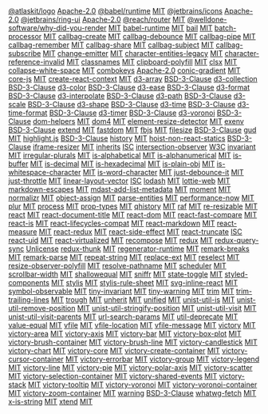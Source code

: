 <snippet id="js-libraries">

<tr>
<td>
  <a href="https://www.npmjs.com/package/@atlaskit/logo">@atlaskit/logo</a>
</td>
<td>
  <a href="https://opensource.org/licenses/Apache-2.0">Apache-2.0</a>
</td>
</tr>
<tr>
<td>
  <a href="https://www.npmjs.com/package/@babel/runtime">@babel/runtime</a>
</td>
<td>
  <a href="https://opensource.org/licenses/MIT">MIT</a>
</td>
</tr>
<tr>
<td>
  <a href="https://www.npmjs.com/package/@jetbrains/icons">@jetbrains/icons</a>
</td>
<td>
  <a href="https://opensource.org/licenses/Apache-2.0">Apache-2.0</a>
</td>
</tr>
<tr>
<td>
  <a href="https://www.npmjs.com/package/@jetbrains/ring-ui">@jetbrains/ring-ui</a>
</td>
<td>
  <a href="https://opensource.org/licenses/Apache-2.0">Apache-2.0</a>
</td>
</tr>
<tr>
<td>
  <a href="https://www.npmjs.com/package/@reach/router">@reach/router</a>
</td>
<td>
  <a href="https://opensource.org/licenses/MIT">MIT</a>
</td>
</tr>
<tr>
<td>
  <a href="https://www.npmjs.com/package/@welldone-software/why-did-you-render">@welldone-software/why-did-you-render</a>
</td>
<td>
  <a href="https://opensource.org/licenses/MIT">MIT</a>
</td>
</tr>
<tr>
<td>
  <a href="https://www.npmjs.com/package/babel-runtime">babel-runtime</a>
</td>
<td>
  <a href="https://opensource.org/licenses/MIT">MIT</a>
</td>
</tr>
<tr>
<td>
  <a href="https://www.npmjs.com/package/bail">bail</a>
</td>
<td>
  <a href="https://opensource.org/licenses/MIT">MIT</a>
</td>
</tr>
<tr>
<td>
  <a href="https://www.npmjs.com/package/batch-processor">batch-processor</a>
</td>
<td>
  <a href="https://opensource.org/licenses/MIT">MIT</a>
</td>
</tr>
<tr>
<td>
  <a href="https://www.npmjs.com/package/callbag-create">callbag-create</a>
</td>
<td>
  <a href="https://opensource.org/licenses/MIT">MIT</a>
</td>
</tr>
<tr>
<td>
  <a href="https://www.npmjs.com/package/callbag-debounce">callbag-debounce</a>
</td>
<td>
  <a href="https://opensource.org/licenses/MIT">MIT</a>
</td>
</tr>
<tr>
<td>
  <a href="https://www.npmjs.com/package/callbag-pipe">callbag-pipe</a>
</td>
<td>
  <a href="https://opensource.org/licenses/MIT">MIT</a>
</td>
</tr>
<tr>
<td>
  <a href="https://www.npmjs.com/package/callbag-remember">callbag-remember</a>
</td>
<td>
  <a href="https://opensource.org/licenses/MIT">MIT</a>
</td>
</tr>
<tr>
<td>
  <a href="https://www.npmjs.com/package/callbag-share">callbag-share</a>
</td>
<td>
  <a href="https://opensource.org/licenses/MIT">MIT</a>
</td>
</tr>
<tr>
<td>
  <a href="https://www.npmjs.com/package/callbag-subject">callbag-subject</a>
</td>
<td>
  <a href="https://opensource.org/licenses/MIT">MIT</a>
</td>
</tr>
<tr>
<td>
  <a href="https://www.npmjs.com/package/callbag-subscribe">callbag-subscribe</a>
</td>
<td>
  <a href="https://opensource.org/licenses/MIT">MIT</a>
</td>
</tr>
<tr>
<td>
  <a href="https://www.npmjs.com/package/change-emitter">change-emitter</a>
</td>
<td>
  <a href="https://opensource.org/licenses/MIT">MIT</a>
</td>
</tr>
<tr>
<td>
  <a href="https://www.npmjs.com/package/character-entities-legacy">character-entities-legacy</a>
</td>
<td>
  <a href="https://opensource.org/licenses/MIT">MIT</a>
</td>
</tr>
<tr>
<td>
  <a href="https://www.npmjs.com/package/character-reference-invalid">character-reference-invalid</a>
</td>
<td>
  <a href="https://opensource.org/licenses/MIT">MIT</a>
</td>
</tr>
<tr>
<td>
  <a href="https://www.npmjs.com/package/classnames">classnames</a>
</td>
<td>
  <a href="https://opensource.org/licenses/MIT">MIT</a>
</td>
</tr>
<tr>
<td>
  <a href="https://www.npmjs.com/package/clipboard-polyfill">clipboard-polyfill</a>
</td>
<td>
  <a href="https://opensource.org/licenses/MIT">MIT</a>
</td>
</tr>
<tr>
<td>
  <a href="https://www.npmjs.com/package/clsx">clsx</a>
</td>
<td>
  <a href="https://opensource.org/licenses/MIT">MIT</a>
</td>
</tr>
<tr>
<td>
  <a href="https://www.npmjs.com/package/collapse-white-space">collapse-white-space</a>
</td>
<td>
  <a href="https://opensource.org/licenses/MIT">MIT</a>
</td>
</tr>
<tr>
<td>
  <a href="https://www.npmjs.com/package/combokeys">combokeys</a>
</td>
<td>
  <a href="https://opensource.org/licenses/Apache-2.0">Apache-2.0</a>
</td>
</tr>
<tr>
<td>
  <a href="https://www.npmjs.com/package/conic-gradient">conic-gradient</a>
</td>
<td>
  <a href="https://opensource.org/licenses/MIT">MIT</a>
</td>
</tr>
<tr>
<td>
  <a href="https://www.npmjs.com/package/core-js">core-js</a>
</td>
<td>
  <a href="https://opensource.org/licenses/MIT">MIT</a>
</td>
</tr>
<tr>
<td>
  <a href="https://www.npmjs.com/package/create-react-context">create-react-context</a>
</td>
<td>
  <a href="https://opensource.org/licenses/MIT">MIT</a>
</td>
</tr>
<tr>
<td>
  <a href="https://www.npmjs.com/package/d3-array">d3-array</a>
</td>
<td>
  <a href="https://opensource.org/licenses/BSD-3-Clause">BSD-3-Clause</a>
</td>
</tr>
<tr>
<td>
  <a href="https://www.npmjs.com/package/d3-collection">d3-collection</a>
</td>
<td>
  <a href="https://opensource.org/licenses/BSD-3-Clause">BSD-3-Clause</a>
</td>
</tr>
<tr>
<td>
  <a href="https://www.npmjs.com/package/d3-color">d3-color</a>
</td>
<td>
  <a href="https://opensource.org/licenses/BSD-3-Clause">BSD-3-Clause</a>
</td>
</tr>
<tr>
<td>
  <a href="https://www.npmjs.com/package/d3-ease">d3-ease</a>
</td>
<td>
  <a href="https://opensource.org/licenses/BSD-3-Clause">BSD-3-Clause</a>
</td>
</tr>
<tr>
<td>
  <a href="https://www.npmjs.com/package/d3-format">d3-format</a>
</td>
<td>
  <a href="https://opensource.org/licenses/BSD-3-Clause">BSD-3-Clause</a>
</td>
</tr>
<tr>
<td>
  <a href="https://www.npmjs.com/package/d3-interpolate">d3-interpolate</a>
</td>
<td>
  <a href="https://opensource.org/licenses/BSD-3-Clause">BSD-3-Clause</a>
</td>
</tr>
<tr>
<td>
  <a href="https://www.npmjs.com/package/d3-path">d3-path</a>
</td>
<td>
  <a href="https://opensource.org/licenses/BSD-3-Clause">BSD-3-Clause</a>
</td>
</tr>
<tr>
<td>
  <a href="https://www.npmjs.com/package/d3-scale">d3-scale</a>
</td>
<td>
  <a href="https://opensource.org/licenses/BSD-3-Clause">BSD-3-Clause</a>
</td>
</tr>
<tr>
<td>
  <a href="https://www.npmjs.com/package/d3-shape">d3-shape</a>
</td>
<td>
  <a href="https://opensource.org/licenses/BSD-3-Clause">BSD-3-Clause</a>
</td>
</tr>
<tr>
<td>
  <a href="https://www.npmjs.com/package/d3-time">d3-time</a>
</td>
<td>
  <a href="https://opensource.org/licenses/BSD-3-Clause">BSD-3-Clause</a>
</td>
</tr>
<tr>
<td>
  <a href="https://www.npmjs.com/package/d3-time-format">d3-time-format</a>
</td>
<td>
  <a href="https://opensource.org/licenses/BSD-3-Clause">BSD-3-Clause</a>
</td>
</tr>
<tr>
<td>
  <a href="https://www.npmjs.com/package/d3-timer">d3-timer</a>
</td>
<td>
  <a href="https://opensource.org/licenses/BSD-3-Clause">BSD-3-Clause</a>
</td>
</tr>
<tr>
<td>
  <a href="https://www.npmjs.com/package/d3-voronoi">d3-voronoi</a>
</td>
<td>
  <a href="https://opensource.org/licenses/BSD-3-Clause">BSD-3-Clause</a>
</td>
</tr>
<tr>
<td>
  <a href="https://www.npmjs.com/package/dom-helpers">dom-helpers</a>
</td>
<td>
  <a href="https://opensource.org/licenses/MIT">MIT</a>
</td>
</tr>
<tr>
<td>
  <a href="https://www.npmjs.com/package/dom4">dom4</a>
</td>
<td>
  <a href="https://opensource.org/licenses/MIT">MIT</a>
</td>
</tr>
<tr>
<td>
  <a href="https://www.npmjs.com/package/element-resize-detector">element-resize-detector</a>
</td>
<td>
  <a href="https://opensource.org/licenses/MIT">MIT</a>
</td>
</tr>
<tr>
<td>
  <a href="https://www.npmjs.com/package/exenv">exenv</a>
</td>
<td>
  <a href="https://opensource.org/licenses/BSD-3-Clause">BSD-3-Clause</a>
</td>
</tr>
<tr>
<td>
  <a href="https://www.npmjs.com/package/extend">extend</a>
</td>
<td>
  <a href="https://opensource.org/licenses/MIT">MIT</a>
</td>
</tr>
<tr>
<td>
  <a href="https://www.npmjs.com/package/fastdom">fastdom</a>
</td>
<td>
  <a href="https://opensource.org/licenses/MIT">MIT</a>
</td>
</tr>
<tr>
<td>
  <a href="https://www.npmjs.com/package/fbjs">fbjs</a>
</td>
<td>
  <a href="https://opensource.org/licenses/MIT">MIT</a>
</td>
</tr>
<tr>
<td>
  <a href="https://www.npmjs.com/package/filesize">filesize</a>
</td>
<td>
  <a href="https://opensource.org/licenses/BSD-3-Clause">BSD-3-Clause</a>
</td>
</tr>
<tr>
<td>
  <a href="https://www.npmjs.com/package/gud">gud</a>
</td>
<td>
  <a href="https://opensource.org/licenses/MIT">MIT</a>
</td>
</tr>
<tr>
<td>
  <a href="https://www.npmjs.com/package/highlight.js">highlight.js</a>
</td>
<td>
  <a href="https://opensource.org/licenses/BSD-3-Clause">BSD-3-Clause</a>
</td>
</tr>
<tr>
<td>
  <a href="https://www.npmjs.com/package/history">history</a>
</td>
<td>
  <a href="https://opensource.org/licenses/MIT">MIT</a>
</td>
</tr>
<tr>
<td>
  <a href="https://www.npmjs.com/package/hoist-non-react-statics">hoist-non-react-statics</a>
</td>
<td>
  <a href="https://opensource.org/licenses/BSD-3-Clause">BSD-3-Clause</a>
</td>
</tr>
<tr>
<td>
  <a href="https://www.npmjs.com/package/iframe-resizer">iframe-resizer</a>
</td>
<td>
  <a href="https://opensource.org/licenses/MIT">MIT</a>
</td>
</tr>
<tr>
<td>
  <a href="https://www.npmjs.com/package/inherits">inherits</a>
</td>
<td>
  <a href="https://opensource.org/licenses/ISC">ISC</a>
</td>
</tr>
<tr>
<td>
  <a href="https://www.npmjs.com/package/intersection-observer">intersection-observer</a>
</td>
<td>
  <a href="https://opensource.org/licenses/W3C">W3C</a>
</td>
</tr>
<tr>
<td>
  <a href="https://www.npmjs.com/package/invariant">invariant</a>
</td>
<td>
  <a href="https://opensource.org/licenses/MIT">MIT</a>
</td>
</tr>
<tr>
<td>
  <a href="https://www.npmjs.com/package/irregular-plurals">irregular-plurals</a>
</td>
<td>
  <a href="https://opensource.org/licenses/MIT">MIT</a>
</td>
</tr>
<tr>
<td>
  <a href="https://www.npmjs.com/package/is-alphabetical">is-alphabetical</a>
</td>
<td>
  <a href="https://opensource.org/licenses/MIT">MIT</a>
</td>
</tr>
<tr>
<td>
  <a href="https://www.npmjs.com/package/is-alphanumerical">is-alphanumerical</a>
</td>
<td>
  <a href="https://opensource.org/licenses/MIT">MIT</a>
</td>
</tr>
<tr>
<td>
  <a href="https://www.npmjs.com/package/is-buffer">is-buffer</a>
</td>
<td>
  <a href="https://opensource.org/licenses/MIT">MIT</a>
</td>
</tr>
<tr>
<td>
  <a href="https://www.npmjs.com/package/is-decimal">is-decimal</a>
</td>
<td>
  <a href="https://opensource.org/licenses/MIT">MIT</a>
</td>
</tr>
<tr>
<td>
  <a href="https://www.npmjs.com/package/is-hexadecimal">is-hexadecimal</a>
</td>
<td>
  <a href="https://opensource.org/licenses/MIT">MIT</a>
</td>
</tr>
<tr>
<td>
  <a href="https://www.npmjs.com/package/is-plain-obj">is-plain-obj</a>
</td>
<td>
  <a href="https://opensource.org/licenses/MIT">MIT</a>
</td>
</tr>
<tr>
<td>
  <a href="https://www.npmjs.com/package/is-whitespace-character">is-whitespace-character</a>
</td>
<td>
  <a href="https://opensource.org/licenses/MIT">MIT</a>
</td>
</tr>
<tr>
<td>
  <a href="https://www.npmjs.com/package/is-word-character">is-word-character</a>
</td>
<td>
  <a href="https://opensource.org/licenses/MIT">MIT</a>
</td>
</tr>
<tr>
<td>
  <a href="https://www.npmjs.com/package/just-debounce-it">just-debounce-it</a>
</td>
<td>
  <a href="https://opensource.org/licenses/MIT">MIT</a>
</td>
</tr>
<tr>
<td>
  <a href="https://www.npmjs.com/package/just-throttle">just-throttle</a>
</td>
<td>
  <a href="https://opensource.org/licenses/MIT">MIT</a>
</td>
</tr>
<tr>
<td>
  <a href="https://www.npmjs.com/package/linear-layout-vector">linear-layout-vector</a>
</td>
<td>
  <a href="https://opensource.org/licenses/ISC">ISC</a>
</td>
</tr>
<tr>
<td>
  <a href="https://www.npmjs.com/package/lodash">lodash</a>
</td>
<td>
  <a href="https://opensource.org/licenses/MIT">MIT</a>
</td>
</tr>
<tr>
<td>
  <a href="https://www.npmjs.com/package/lottie-web">lottie-web</a>
</td>
<td>
  <a href="https://opensource.org/licenses/MIT">MIT</a>
</td>
</tr>
<tr>
<td>
  <a href="https://www.npmjs.com/package/markdown-escapes">markdown-escapes</a>
</td>
<td>
  <a href="https://opensource.org/licenses/MIT">MIT</a>
</td>
</tr>
<tr>
<td>
  <a href="https://www.npmjs.com/package/mdast-add-list-metadata">mdast-add-list-metadata</a>
</td>
<td>
  <a href="https://opensource.org/licenses/MIT">MIT</a>
</td>
</tr>
<tr>
<td>
  <a href="https://www.npmjs.com/package/moment">moment</a>
</td>
<td>
  <a href="https://opensource.org/licenses/MIT">MIT</a>
</td>
</tr>
<tr>
<td>
  <a href="https://www.npmjs.com/package/normalizr">normalizr</a>
</td>
<td>
  <a href="https://opensource.org/licenses/MIT">MIT</a>
</td>
</tr>
<tr>
<td>
  <a href="https://www.npmjs.com/package/object-assign">object-assign</a>
</td>
<td>
  <a href="https://opensource.org/licenses/MIT">MIT</a>
</td>
</tr>
<tr>
<td>
  <a href="https://www.npmjs.com/package/parse-entities">parse-entities</a>
</td>
<td>
  <a href="https://opensource.org/licenses/MIT">MIT</a>
</td>
</tr>
<tr>
<td>
  <a href="https://www.npmjs.com/package/performance-now">performance-now</a>
</td>
<td>
  <a href="https://opensource.org/licenses/MIT">MIT</a>
</td>
</tr>
<tr>
<td>
  <a href="https://www.npmjs.com/package/plur">plur</a>
</td>
<td>
  <a href="https://opensource.org/licenses/MIT">MIT</a>
</td>
</tr>
<tr>
<td>
  <a href="https://www.npmjs.com/package/process">process</a>
</td>
<td>
  <a href="https://opensource.org/licenses/MIT">MIT</a>
</td>
</tr>
<tr>
<td>
  <a href="https://www.npmjs.com/package/prop-types">prop-types</a>
</td>
<td>
  <a href="https://opensource.org/licenses/MIT">MIT</a>
</td>
</tr>
<tr>
<td>
  <a href="https://www.npmjs.com/package/qhistory">qhistory</a>
</td>
<td>
  <a href="https://opensource.org/licenses/MIT">MIT</a>
</td>
</tr>
<tr>
<td>
  <a href="https://www.npmjs.com/package/raf">raf</a>
</td>
<td>
  <a href="https://opensource.org/licenses/MIT">MIT</a>
</td>
</tr>
<tr>
<td>
  <a href="https://www.npmjs.com/package/re-resizable">re-resizable</a>
</td>
<td>
  <a href="https://opensource.org/licenses/MIT">MIT</a>
</td>
</tr>
<tr>
<td>
  <a href="https://www.npmjs.com/package/react">react</a>
</td>
<td>
  <a href="https://opensource.org/licenses/MIT">MIT</a>
</td>
</tr>
<tr>
<td>
  <a href="https://www.npmjs.com/package/react-document-title">react-document-title</a>
</td>
<td>
  <a href="https://opensource.org/licenses/MIT">MIT</a>
</td>
</tr>
<tr>
<td>
  <a href="https://www.npmjs.com/package/react-dom">react-dom</a>
</td>
<td>
  <a href="https://opensource.org/licenses/MIT">MIT</a>
</td>
</tr>
<tr>
<td>
  <a href="https://www.npmjs.com/package/react-fast-compare">react-fast-compare</a>
</td>
<td>
  <a href="https://opensource.org/licenses/MIT">MIT</a>
</td>
</tr>
<tr>
<td>
  <a href="https://www.npmjs.com/package/react-is">react-is</a>
</td>
<td>
  <a href="https://opensource.org/licenses/MIT">MIT</a>
</td>
</tr>
<tr>
<td>
  <a href="https://www.npmjs.com/package/react-lifecycles-compat">react-lifecycles-compat</a>
</td>
<td>
  <a href="https://opensource.org/licenses/MIT">MIT</a>
</td>
</tr>
<tr>
<td>
  <a href="https://www.npmjs.com/package/react-markdown">react-markdown</a>
</td>
<td>
  <a href="https://opensource.org/licenses/MIT">MIT</a>
</td>
</tr>
<tr>
<td>
  <a href="https://www.npmjs.com/package/react-measure">react-measure</a>
</td>
<td>
  <a href="https://opensource.org/licenses/MIT">MIT</a>
</td>
</tr>
<tr>
<td>
  <a href="https://www.npmjs.com/package/react-redux">react-redux</a>
</td>
<td>
  <a href="https://opensource.org/licenses/MIT">MIT</a>
</td>
</tr>
<tr>
<td>
  <a href="https://www.npmjs.com/package/react-side-effect">react-side-effect</a>
</td>
<td>
  <a href="https://opensource.org/licenses/MIT">MIT</a>
</td>
</tr>
<tr>
<td>
  <a href="https://www.npmjs.com/package/react-truncate">react-truncate</a>
</td>
<td>
  <a href="https://opensource.org/licenses/ISC">ISC</a>
</td>
</tr>
<tr>
<td>
  <a href="https://www.npmjs.com/package/react-uid">react-uid</a>
</td>
<td>
  <a href="https://opensource.org/licenses/MIT">MIT</a>
</td>
</tr>
<tr>
<td>
  <a href="https://www.npmjs.com/package/react-virtualized">react-virtualized</a>
</td>
<td>
  <a href="https://opensource.org/licenses/MIT">MIT</a>
</td>
</tr>
<tr>
<td>
  <a href="https://www.npmjs.com/package/recompose">recompose</a>
</td>
<td>
  <a href="https://opensource.org/licenses/MIT">MIT</a>
</td>
</tr>
<tr>
<td>
  <a href="https://www.npmjs.com/package/redux">redux</a>
</td>
<td>
  <a href="https://opensource.org/licenses/MIT">MIT</a>
</td>
</tr>
<tr>
<td>
  <a href="https://www.npmjs.com/package/redux-query-sync">redux-query-sync</a>
</td>
<td>
  <a href="http://unlicense.org/">Unlicense</a>
</td>
</tr>
<tr>
<td>
  <a href="https://www.npmjs.com/package/redux-thunk">redux-thunk</a>
</td>
<td>
  <a href="https://opensource.org/licenses/MIT">MIT</a>
</td>
</tr>
<tr>
<td>
  <a href="https://www.npmjs.com/package/regenerator-runtime">regenerator-runtime</a>
</td>
<td>
  <a href="https://opensource.org/licenses/MIT">MIT</a>
</td>
</tr>
<tr>
<td>
  <a href="https://www.npmjs.com/package/remark-breaks">remark-breaks</a>
</td>
<td>
  <a href="https://opensource.org/licenses/MIT">MIT</a>
</td>
</tr>
<tr>
<td>
  <a href="https://www.npmjs.com/package/remark-parse">remark-parse</a>
</td>
<td>
  <a href="https://opensource.org/licenses/MIT">MIT</a>
</td>
</tr>
<tr>
<td>
  <a href="https://www.npmjs.com/package/repeat-string">repeat-string</a>
</td>
<td>
  <a href="https://opensource.org/licenses/MIT">MIT</a>
</td>
</tr>
<tr>
<td>
  <a href="https://www.npmjs.com/package/replace-ext">replace-ext</a>
</td>
<td>
  <a href="https://opensource.org/licenses/MIT">MIT</a>
</td>
</tr>
<tr>
<td>
  <a href="https://www.npmjs.com/package/reselect">reselect</a>
</td>
<td>
  <a href="https://opensource.org/licenses/MIT">MIT</a>
</td>
</tr>
<tr>
<td>
  <a href="https://www.npmjs.com/package/resize-observer-polyfill">resize-observer-polyfill</a>
</td>
<td>
  <a href="https://opensource.org/licenses/MIT">MIT</a>
</td>
</tr>
<tr>
<td>
  <a href="https://www.npmjs.com/package/resolve-pathname">resolve-pathname</a>
</td>
<td>
  <a href="https://opensource.org/licenses/MIT">MIT</a>
</td>
</tr>
<tr>
<td>
  <a href="https://www.npmjs.com/package/scheduler">scheduler</a>
</td>
<td>
  <a href="https://opensource.org/licenses/MIT">MIT</a>
</td>
</tr>
<tr>
<td>
  <a href="https://www.npmjs.com/package/scrollbar-width">scrollbar-width</a>
</td>
<td>
  <a href="https://opensource.org/licenses/MIT">MIT</a>
</td>
</tr>
<tr>
<td>
  <a href="https://www.npmjs.com/package/shallowequal">shallowequal</a>
</td>
<td>
  <a href="https://opensource.org/licenses/MIT">MIT</a>
</td>
</tr>
<tr>
<td>
  <a href="https://www.npmjs.com/package/sniffr">sniffr</a>
</td>
<td>
  <a href="https://opensource.org/licenses/MIT">MIT</a>
</td>
</tr>
<tr>
<td>
  <a href="https://www.npmjs.com/package/state-toggle">state-toggle</a>
</td>
<td>
  <a href="https://opensource.org/licenses/MIT">MIT</a>
</td>
</tr>
<tr>
<td>
  <a href="https://www.npmjs.com/package/styled-components">styled-components</a>
</td>
<td>
  <a href="https://opensource.org/licenses/MIT">MIT</a>
</td>
</tr>
<tr>
<td>
  <a href="https://www.npmjs.com/package/stylis">stylis</a>
</td>
<td>
  <a href="https://opensource.org/licenses/MIT">MIT</a>
</td>
</tr>
<tr>
<td>
  <a href="https://www.npmjs.com/package/stylis-rule-sheet">stylis-rule-sheet</a>
</td>
<td>
  <a href="https://opensource.org/licenses/MIT">MIT</a>
</td>
</tr>
<tr>
<td>
  <a href="https://www.npmjs.com/package/svg-inline-react">svg-inline-react</a>
</td>
<td>
  <a href="https://opensource.org/licenses/MIT">MIT</a>
</td>
</tr>
<tr>
<td>
  <a href="https://www.npmjs.com/package/symbol-observable">symbol-observable</a>
</td>
<td>
  <a href="https://opensource.org/licenses/MIT">MIT</a>
</td>
</tr>
<tr>
<td>
  <a href="https://www.npmjs.com/package/tiny-invariant">tiny-invariant</a>
</td>
<td>
  <a href="https://opensource.org/licenses/MIT">MIT</a>
</td>
</tr>
<tr>
<td>
  <a href="https://www.npmjs.com/package/tiny-warning">tiny-warning</a>
</td>
<td>
  <a href="https://opensource.org/licenses/MIT">MIT</a>
</td>
</tr>
<tr>
<td>
  <a href="https://www.npmjs.com/package/trim">trim</a>
</td>
<td>
  <a href="https://opensource.org/licenses/MIT">MIT</a>
</td>
</tr>
<tr>
<td>
  <a href="https://www.npmjs.com/package/trim-trailing-lines">trim-trailing-lines</a>
</td>
<td>
  <a href="https://opensource.org/licenses/MIT">MIT</a>
</td>
</tr>
<tr>
<td>
  <a href="https://www.npmjs.com/package/trough">trough</a>
</td>
<td>
  <a href="https://opensource.org/licenses/MIT">MIT</a>
</td>
</tr>
<tr>
<td>
  <a href="https://www.npmjs.com/package/unherit">unherit</a>
</td>
<td>
  <a href="https://opensource.org/licenses/MIT">MIT</a>
</td>
</tr>
<tr>
<td>
  <a href="https://www.npmjs.com/package/unified">unified</a>
</td>
<td>
  <a href="https://opensource.org/licenses/MIT">MIT</a>
</td>
</tr>
<tr>
<td>
  <a href="https://www.npmjs.com/package/unist-util-is">unist-util-is</a>
</td>
<td>
  <a href="https://opensource.org/licenses/MIT">MIT</a>
</td>
</tr>
<tr>
<td>
  <a href="https://www.npmjs.com/package/unist-util-remove-position">unist-util-remove-position</a>
</td>
<td>
  <a href="https://opensource.org/licenses/MIT">MIT</a>
</td>
</tr>
<tr>
<td>
  <a href="https://www.npmjs.com/package/unist-util-stringify-position">unist-util-stringify-position</a>
</td>
<td>
  <a href="https://opensource.org/licenses/MIT">MIT</a>
</td>
</tr>
<tr>
<td>
  <a href="https://www.npmjs.com/package/unist-util-visit">unist-util-visit</a>
</td>
<td>
  <a href="https://opensource.org/licenses/MIT">MIT</a>
</td>
</tr>
<tr>
<td>
  <a href="https://www.npmjs.com/package/unist-util-visit-parents">unist-util-visit-parents</a>
</td>
<td>
  <a href="https://opensource.org/licenses/MIT">MIT</a>
</td>
</tr>
<tr>
<td>
  <a href="https://www.npmjs.com/package/url-search-params">url-search-params</a>
</td>
<td>
  <a href="https://opensource.org/licenses/MIT">MIT</a>
</td>
</tr>
<tr>
<td>
  <a href="https://www.npmjs.com/package/util-deprecate">util-deprecate</a>
</td>
<td>
  <a href="https://opensource.org/licenses/MIT">MIT</a>
</td>
</tr>
<tr>
<td>
  <a href="https://www.npmjs.com/package/value-equal">value-equal</a>
</td>
<td>
  <a href="https://opensource.org/licenses/MIT">MIT</a>
</td>
</tr>
<tr>
<td>
  <a href="https://www.npmjs.com/package/vfile">vfile</a>
</td>
<td>
  <a href="https://opensource.org/licenses/MIT">MIT</a>
</td>
</tr>
<tr>
<td>
  <a href="https://www.npmjs.com/package/vfile-location">vfile-location</a>
</td>
<td>
  <a href="https://opensource.org/licenses/MIT">MIT</a>
</td>
</tr>
<tr>
<td>
  <a href="https://www.npmjs.com/package/vfile-message">vfile-message</a>
</td>
<td>
  <a href="https://opensource.org/licenses/MIT">MIT</a>
</td>
</tr>
<tr>
<td>
  <a href="https://www.npmjs.com/package/victory">victory</a>
</td>
<td>
  <a href="https://opensource.org/licenses/MIT">MIT</a>
</td>
</tr>
<tr>
<td>
  <a href="https://www.npmjs.com/package/victory-area">victory-area</a>
</td>
<td>
  <a href="https://opensource.org/licenses/MIT">MIT</a>
</td>
</tr>
<tr>
<td>
  <a href="https://www.npmjs.com/package/victory-axis">victory-axis</a>
</td>
<td>
  <a href="https://opensource.org/licenses/MIT">MIT</a>
</td>
</tr>
<tr>
<td>
  <a href="https://www.npmjs.com/package/victory-bar">victory-bar</a>
</td>
<td>
  <a href="https://opensource.org/licenses/MIT">MIT</a>
</td>
</tr>
<tr>
<td>
  <a href="https://www.npmjs.com/package/victory-box-plot">victory-box-plot</a>
</td>
<td>
  <a href="https://opensource.org/licenses/MIT">MIT</a>
</td>
</tr>
<tr>
<td>
  <a href="https://www.npmjs.com/package/victory-brush-container">victory-brush-container</a>
</td>
<td>
  <a href="https://opensource.org/licenses/MIT">MIT</a>
</td>
</tr>
<tr>
<td>
  <a href="https://www.npmjs.com/package/victory-brush-line">victory-brush-line</a>
</td>
<td>
  <a href="https://opensource.org/licenses/MIT">MIT</a>
</td>
</tr>
<tr>
<td>
  <a href="https://www.npmjs.com/package/victory-candlestick">victory-candlestick</a>
</td>
<td>
  <a href="https://opensource.org/licenses/MIT">MIT</a>
</td>
</tr>
<tr>
<td>
  <a href="https://www.npmjs.com/package/victory-chart">victory-chart</a>
</td>
<td>
  <a href="https://opensource.org/licenses/MIT">MIT</a>
</td>
</tr>
<tr>
<td>
  <a href="https://www.npmjs.com/package/victory-core">victory-core</a>
</td>
<td>
  <a href="https://opensource.org/licenses/MIT">MIT</a>
</td>
</tr>
<tr>
<td>
  <a href="https://www.npmjs.com/package/victory-create-container">victory-create-container</a>
</td>
<td>
  <a href="https://opensource.org/licenses/MIT">MIT</a>
</td>
</tr>
<tr>
<td>
  <a href="https://www.npmjs.com/package/victory-cursor-container">victory-cursor-container</a>
</td>
<td>
  <a href="https://opensource.org/licenses/MIT">MIT</a>
</td>
</tr>
<tr>
<td>
  <a href="https://www.npmjs.com/package/victory-errorbar">victory-errorbar</a>
</td>
<td>
  <a href="https://opensource.org/licenses/MIT">MIT</a>
</td>
</tr>
<tr>
<td>
  <a href="https://www.npmjs.com/package/victory-group">victory-group</a>
</td>
<td>
  <a href="https://opensource.org/licenses/MIT">MIT</a>
</td>
</tr>
<tr>
<td>
  <a href="https://www.npmjs.com/package/victory-legend">victory-legend</a>
</td>
<td>
  <a href="https://opensource.org/licenses/MIT">MIT</a>
</td>
</tr>
<tr>
<td>
  <a href="https://www.npmjs.com/package/victory-line">victory-line</a>
</td>
<td>
  <a href="https://opensource.org/licenses/MIT">MIT</a>
</td>
</tr>
<tr>
<td>
  <a href="https://www.npmjs.com/package/victory-pie">victory-pie</a>
</td>
<td>
  <a href="https://opensource.org/licenses/MIT">MIT</a>
</td>
</tr>
<tr>
<td>
  <a href="https://www.npmjs.com/package/victory-polar-axis">victory-polar-axis</a>
</td>
<td>
  <a href="https://opensource.org/licenses/MIT">MIT</a>
</td>
</tr>
<tr>
<td>
  <a href="https://www.npmjs.com/package/victory-scatter">victory-scatter</a>
</td>
<td>
  <a href="https://opensource.org/licenses/MIT">MIT</a>
</td>
</tr>
<tr>
<td>
  <a href="https://www.npmjs.com/package/victory-selection-container">victory-selection-container</a>
</td>
<td>
  <a href="https://opensource.org/licenses/MIT">MIT</a>
</td>
</tr>
<tr>
<td>
  <a href="https://www.npmjs.com/package/victory-shared-events">victory-shared-events</a>
</td>
<td>
  <a href="https://opensource.org/licenses/MIT">MIT</a>
</td>
</tr>
<tr>
<td>
  <a href="https://www.npmjs.com/package/victory-stack">victory-stack</a>
</td>
<td>
  <a href="https://opensource.org/licenses/MIT">MIT</a>
</td>
</tr>
<tr>
<td>
  <a href="https://www.npmjs.com/package/victory-tooltip">victory-tooltip</a>
</td>
<td>
  <a href="https://opensource.org/licenses/MIT">MIT</a>
</td>
</tr>
<tr>
<td>
  <a href="https://www.npmjs.com/package/victory-voronoi">victory-voronoi</a>
</td>
<td>
  <a href="https://opensource.org/licenses/MIT">MIT</a>
</td>
</tr>
<tr>
<td>
  <a href="https://www.npmjs.com/package/victory-voronoi-container">victory-voronoi-container</a>
</td>
<td>
  <a href="https://opensource.org/licenses/MIT">MIT</a>
</td>
</tr>
<tr>
<td>
  <a href="https://www.npmjs.com/package/victory-zoom-container">victory-zoom-container</a>
</td>
<td>
  <a href="https://opensource.org/licenses/MIT">MIT</a>
</td>
</tr>
<tr>
<td>
  <a href="https://www.npmjs.com/package/warning">warning</a>
</td>
<td>
  <a href="https://opensource.org/licenses/BSD-3-Clause">BSD-3-Clause</a>
</td>
</tr>
<tr>
<td>
  <a href="https://www.npmjs.com/package/whatwg-fetch">whatwg-fetch</a>
</td>
<td>
  <a href="https://opensource.org/licenses/MIT">MIT</a>
</td>
</tr>
<tr>
<td>
  <a href="https://www.npmjs.com/package/x-is-string">x-is-string</a>
</td>
<td>
  <a href="https://opensource.org/licenses/MIT">MIT</a>
</td>
</tr>
<tr>
<td>
  <a href="https://www.npmjs.com/package/xtend">xtend</a>
</td>
<td>
  <a href="https://opensource.org/licenses/MIT">MIT</a>
</td>
</tr>

</chunk>